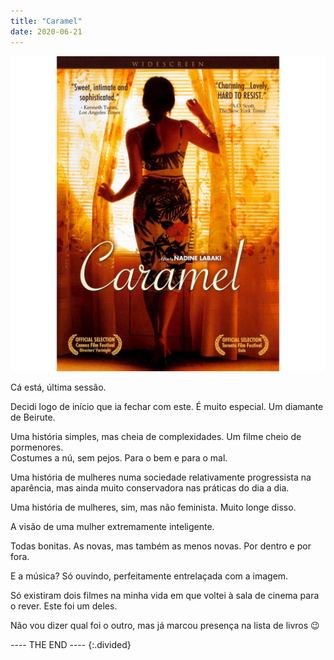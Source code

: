 ```yaml
---
title: "Caramel"
date: 2020-06-21
---
```


![caramel](assets/images/flm_24.jpg)

Cá está, última sessão.

Decidi logo de início que ia fechar com este. É muito especial. Um diamante de Beirute.

Uma história simples, mas cheia de complexidades. Um filme cheio de pormenores.\
Costumes a nú, sem pejos. Para o bem e para o mal.

Uma história de mulheres numa sociedade relativamente progressista na aparência, mas ainda muito conservadora nas práticas do dia a dia.

Uma história de mulheres, sim, mas não feminista. Muito longe disso.

A visão de uma mulher extremamente inteligente.

Todas bonitas. As novas, mas também as menos novas. Por dentro e por fora.

E a música? Só ouvindo, perfeitamente entrelaçada com a imagem.

Só existiram dois filmes na minha vida em que voltei à sala de cinema para o rever. Este foi um deles.

Não vou dizer qual foi o outro, mas já marcou presença na lista de livros 😉

---- THE END ----
{:.divided}